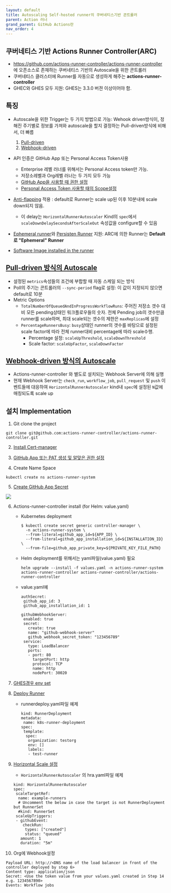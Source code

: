 ```yaml
---
layout: default
title: Autoscaling Self-hosted runner의 쿠버네티스기반 콘트롤러
parent: Action 러너
grand_parent: GitHub Actions란
nav_order: 4
---
```


## 쿠버네티스 기반 Actions Runner Controller(ARC)

 - https://github.com/actions-runner-controller/actions-runner-controller 에 오픈소스로 존재하는 쿠버네티스 기반의 Autoscale을 위한 콘트롤러
 - 쿠버네티스 클러스터에 Runner를 자동으로 생성하게 해주는 **actions-runner-controller**
 - GHEC와 GHES 모두 지원: GHES는 3.3.0 버젼 이상이어야 함.

## 특징
 - Autoscale을 위한 Trigger는 두 가지 방법으로 가능: Wehook driven방식이, 정해진 주기별로 정보를 가져와 autoscale을 할지 결정하는 Pull-driven방식에 비해서, 더 빠름 
   1. [Pull-driven](https://github.com/actions-runner-controller/actions-runner-controller#pull-driven-scaling)
   2. [Webhook-driven](https://github.com/actions-runner-controller/actions-runner-controller#webhook-driven-scaling)

 - API 인증은 GitHub App 또는 Personal Access Token사용 
   - Enterprise 레벨 러너를 위해서는 Personal Access token만 가능.
   - 저장소레벨과 Org레벨 러너는 두 가지 모두 가능
   - [GitHub App을 사용할 때 권한 설정](https://github.com/actions-runner-controller/actions-runner-controller#deploying-using-github-app-authentication)
   - [Personal Access Token 사용할 때의 Scope설정](https://github.com/actions-runner-controller/actions-runner-controller#deploying-using-pat-authentication)

 - [Anti-flapping](https://github.com/actions-runner-controller/actions-runner-controller#anti-flapping-configuration) 적용 : default로 Runner는 scale up된 이후 10분내에 scale down되지 않음. 
   - 이 delay는 `HorizontalRunnerAutoscaler` Kind의 `spec`에서 `scaleDownDelaySecondsAfterScaleOut` 속성값을 configure할 수 있음

 - [Ephemeral runner](https://github.com/actions-runner-controller/actions-runner-controller#webhook-driven-scaling)와 [Persisten Runner](https://github.com/actions-runner-controller/actions-runner-controller#persistent-runners) 지원: ARC에 의한 Runner는 **Default로 "Ephemeral" Runner**

 - [Software Image installed in the runner](https://github.com/actions-runner-controller/actions-runner-controller#stateful-runners)

## [Pull-driven 방식의 Autoscale](https://github.com/actions-runner-controller/actions-runner-controller#pull-driven-scaling)
 - 설정된 `metrics`속성들의 조건에 부합할 때 자동 스케일 되는 방식
 - Poll의 주기는 콘트롤러의 `--sync-period` flag로 설정: 이 값이 지정되지 않으면 default로 10분
 - Metric Options
   - `TotalNumberOfQueuedAndInProgressWorkflowRuns`: 주어진 저장소 갯수 대비 모든 pending상태인 워크플로우들의 숫자. 전체 Pending job의 갯수만큼 runner를 scale하며, 최대 scale되는 갯수의 제한은 `maxReplicas`에 설정
   - `PercentageRunnersBusy`: `busy`상태인 runner의 갯수를 바탕으로 설정된 scale factor에 따라 전체 runner대비 percentage에 따라 scale수행. 
     - Percentage 설정: `scaleUpThreshold`, `scaleDownThreshold`
     - Scale factor: `scaleUpFactor`, `scaleDownFactor`

## [Webhook-driven 방식의 Autoscale](https://github.com/actions-runner-controller/actions-runner-controller#webhook-driven-scaling)
  - Actions-runner-controller 와 별도로 설치되는 Webhook Server에 의해 실행
  - 현재 Webhook Server는 `check_run`, `workflow_job`, `pull_request` 및 `push` 이벤트들에 대응하여 `HorizontalRunnerAutoscaler` kind내 `spec`에 설정된 `N`값에 매칭되도록 scale up

## 설치 Implementation

1. Git clone the project 
  ```
  git clone git@github.com:actions-runner-controller/actions-runner-controller.git
  ```
2. [Install Cert-manager](https://github.com/actions-runner-controller/actions-runner-controller#installation)

3. [GitHub App 또는 PAT 생성 및 알맞은 권한 설정](https://github.com/actions-runner-controller/actions-runner-controller#setting-up-authentication-with-github-api)

4. Create Name Space

  ```
  kubectl create ns actions-runner-system
  ```

5. [Create GitHub App Secret](https://github.com/actions-runner-controller/actions-runner-controller#deploying-using-github-app-authentication)

  <img src="https://user-images.githubusercontent.com/230145/78968805-71777900-7b40-11ea-97e6-55c48dfc44ac.png">


6. Actions-runner-controller install (for Helm: value.yaml)
   - Kubernetes deployment
     ```
     $ kubectl create secret generic controller-manager \
       -n actions-runner-system \
       --from-literal=github_app_id=${APP_ID} \
       --from-literal=github_app_installation_id=${INSTALLATION_ID} \
       --from-file=github_app_private_key=${PRIVATE_KEY_FILE_PATH}
     ```  
   
   - Helm deployment를 위해서는 yaml파일(value.yaml) 필요 
    
     ```
     helm upgrade --install -f values.yaml -n actions-runner-system actions-runner-controller actions-runner-controller/actions-runner-controller
     ```
  
   - value.yaml예
   
     ```
     authSecret:
      github_app_id: 3
      github_app_installation_id: 1

     githubWebhookServer:
      enabled: true
      secret:
        create: true
        name: "github-webhook-server"
        github_webhook_secret_token: "123456789"
      service:
        type: LoadBalancer
        ports:
        - port: 80
          targetPort: http
          protocol: TCP
          name: http
          nodePort: 30020
     ```

7. [GHES경우 env set](https://github.com/actions-runner-controller/actions-runner-controller#github-enterprise-support)


8. [Deploy Runner](https://github.com/actions-runner-controller/actions-runner-controller#usage) 
  
   - runnerdeploy.yaml파일 예제

     ```
     kind: RunnerDeployment
     metadata:
      name: k8s-runner-deployment
     spec:
      template:
       spec:
        organization: testorg
        env: []
        labels:
        - test-runner
     ```

9. [Horizontal Scale 설정](https://github.com/actions-runner-controller/actions-runner-controller#webhook-driven-scaling)

    - `HorizontalRunnerAutoscaler` 의 hra.yaml파일 예제

     ```
     kind: HorizontalRunnerAutoscaler
     spec:
      scaleTargetRef:
       name: example-runners
       # Uncomment the below in case the target is not RunnerDeployment but RunnerSet
       #kind: RunnerSet
      scaleUpTriggers:
      - githubEvent:
         checkRun:
          types: ["created"]
          status: "queued"
        amount: 1
        duration: "5m"
     ```


10. Org에 Webhook설정
   ```
   Payload URL: http://<DNS name of the load balancer in front of the controller deployed by step 6>
   Content type: application/json
   Secret: <Use the token value from your values.yaml created in Step 14 e.g. 1234567890>
   Events: Workflow jobs
   ```